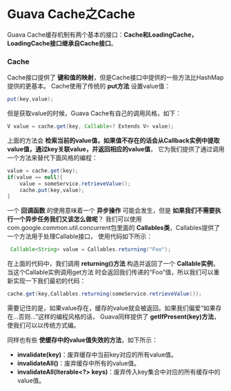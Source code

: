 Guava Cache之Cache
============================================================
Guava Cache缓存机制有两个基本的接口：**Cache和LoadingCache，LoadingCache接口继承自Cache接口**。

### Cache
Cache接口提供了 **键和值的映射**，但是Cache接口中提供的一些方法比HashMap提供的更基本。
Cache使用了传统的 **put方法** 设置value值：
```java
put(key,value);
```
但是获取value的时候，Guava Cache有自己的调用风格，如下：
```java
V value = cache.get(key, Callable<? Extends V> value);
```
上面的方法会 **检索当前的value值，如果值不存在的话会从Callback实例中提取value值，通过key关联value，并返回相应的value值**，
它为我们提供了通过调用一个方法来替代下面风格的编程：
```java
value = cache.get(key);
if(value == null){
    value = someService.retrieveValue();
    cache.put(key,value);
}
```
一个 **回调函数** 的使用意味着一个 **异步操作** 可能会发生，但是 **如果我们不需要执行一个异步任务我们又该怎么做呢**？
我们可以使用com.google.common.util.concurrent包里面的 **Callables类**，Callables提供了一个方法用于处理Callable接口，
使用代码如下所示：
```java
 Callable<String> value = Callables.returning("Foo");
```
在上面的代码中，我们调用 **returning()方法** 构造并返回了一个 **Callable实例**，当这个Callable实例调用get方法
时会返回我们传递的“Foo”值，所以我们可以重新实现一下我们最初的代码：
```java
cache.get(key,Callables.returning(someService.retrieveValue());
```
需要记住的是，如果value存在，缓存的value就会被返回。如果我们偏爱“如果存在...否则...”这样的编程风格的话，
Guava同样提供了 **getIfPresent(key)方法**，使我们可以以传统方式编。

同样也有些 **使缓存中的value值失效的方法**，如下所示：
 
+ **invalidate(key)**：废弃缓存中当前key对应的所有value值。
+ **invalidateAll()**：废弃缓存中所有的value值。
+ **invalidateAll(Iterable<?> keys)**：废弃传入key集合中对应的所有缓存中的value值。
